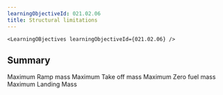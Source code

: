 ```yaml
---
learningObjectiveId: 021.02.06
title: Structural limitations
---
```


```tsx eval
<LearningOBjectives learningObjectiveId={021.02.06} />
```

## Summary

Maximum Ramp mass Maximum Take off mass Maximum Zero fuel mass Maximum Landing
Mass
